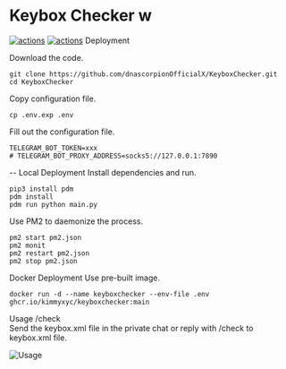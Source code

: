 # Keybox Checker w
[![actions](https://github.com/dnascorpionOfficialX/KeyboxChecker/actions/workflows/ruff.yml/badge.svg)](https://github.com/dnascorpionOfficialX/KeyboxChecker/actions/workflows/ruff.yaml)
[![actions](https://github.com/dnascorpionOfficialX/KeyboxChecker/actions/workflows/docker-ci.yml/badge.svg)](https://github.com/dnascorpionOfficialX/KeyboxChecker/actions/workflows/docker-ci.yaml)
Deployment

Download the code.
```shell
git clone https://github.com/dnascorpionOfficialX/KeyboxChecker.git
cd KeyboxChecker
```

Copy configuration file.
```shell
cp .env.exp .env
```

Fill out the configuration file.
```
TELEGRAM_BOT_TOKEN=xxx
# TELEGRAM_BOT_PROXY_ADDRESS=socks5://127.0.0.1:7890
```

-- Local Deployment
Install dependencies and run.
```shell
pip3 install pdm
pdm install
pdm run python main.py
```
Use PM2 to daemonize the process.
```shell
pm2 start pm2.json
pm2 monit
pm2 restart pm2.json
pm2 stop pm2.json
```

Docker Deployment
Use pre-built image.
```shell
docker run -d --name keyboxchecker --env-file .env ghcr.io/kimmyxyc/keyboxchecker:main
```

Usage
/check  
Send the keybox.xml file in the private chat or reply with /check to keybox.xml file.

![Usage](./screenshot.png)
